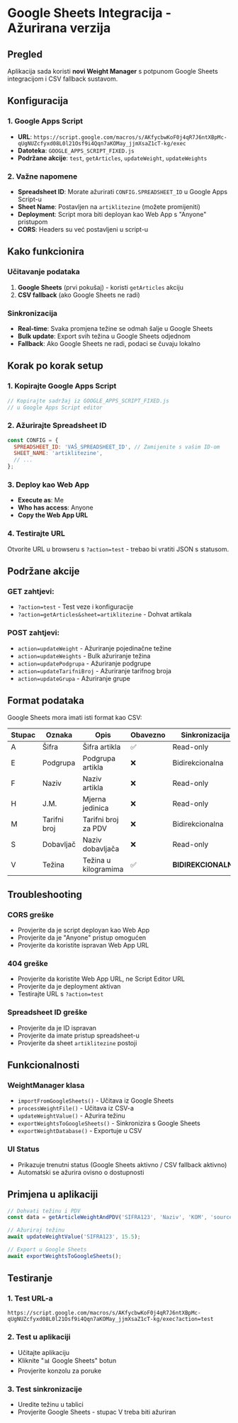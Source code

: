 # Google Sheets Integracija - Ažurirana verzija

## Pregled
Aplikacija sada koristi **novi Weight Manager** s potpunom Google Sheets integracijom i CSV fallback sustavom.

## Konfiguracija

### 1. Google Apps Script
- **URL**: `https://script.google.com/macros/s/AKfycbwKoF0j4qR7J6ntXBpMc-qUgNUZcfyxd08L0l21Osf9i4Qqn7aKOMay_jjmXsaZ1cT-kg/exec`
- **Datoteka**: `GOOGLE_APPS_SCRIPT_FIXED.js`
- **Podržane akcije**: `test`, `getArticles`, `updateWeight`, `updateWeights`

### 2. Važne napomene
- **Spreadsheet ID**: Morate ažurirati `CONFIG.SPREADSHEET_ID` u Google Apps Script-u
- **Sheet Name**: Postavljen na `artiklitezine` (možete promijeniti)
- **Deployment**: Script mora biti deployan kao Web App s "Anyone" pristupom
- **CORS**: Headers su već postavljeni u script-u

## Kako funkcionira

### Učitavanje podataka
1. **Google Sheets** (prvi pokušaj) - koristi `getArticles` akciju
2. **CSV fallback** (ako Google Sheets ne radi)

### Sinkronizacija
- **Real-time**: Svaka promjena težine se odmah šalje u Google Sheets
- **Bulk update**: Export svih težina u Google Sheets odjednom
- **Fallback**: Ako Google Sheets ne radi, podaci se čuvaju lokalno

## Korak po korak setup

### 1. Kopirajte Google Apps Script
```javascript
// Kopirajte sadržaj iz GOOGLE_APPS_SCRIPT_FIXED.js
// u Google Apps Script editor
```

### 2. Ažurirajte Spreadsheet ID
```javascript
const CONFIG = {
  SPREADSHEET_ID: 'VAŠ_SPREADSHEET_ID', // Zamijenite s vašim ID-om
  SHEET_NAME: 'artiklitezine',
  // ...
};
```

### 3. Deploy kao Web App
- **Execute as**: Me
- **Who has access**: Anyone
- **Copy the Web App URL**

### 4. Testirajte URL
Otvorite URL u browseru s `?action=test` - trebao bi vratiti JSON s statusom.

## Podržane akcije

### GET zahtjevi:
- `?action=test` - Test veze i konfiguracije
- `?action=getArticles&sheet=artiklitezine` - Dohvat artikala

### POST zahtjevi:
- `action=updateWeight` - Ažuriranje pojedinačne težine
- `action=updateWeights` - Bulk ažuriranje težina
- `action=updatePodgrupa` - Ažuriranje podgrupe
- `action=updateTarifniBroj` - Ažuriranje tarifnog broja
- `action=updateGrupa` - Ažuriranje grupe

## Format podataka

Google Sheets mora imati isti format kao CSV:

| Stupac | Oznaka | Opis | Obavezno | Sinkronizacija |
|--------|--------|------|----------|----------------|
| A | Šifra | Šifra artikla | ✅ | Read-only |
| E | Podgrupa | Podgrupa artikla | ❌ | Bidirekcionalna |
| F | Naziv | Naziv artikla | ❌ | Read-only |
| H | J.M. | Mjerna jedinica | ❌ | Read-only |
| M | Tarifni broj | Tarifni broj za PDV | ❌ | Bidirekcionalna |
| S | Dobavljač | Naziv dobavljača | ❌ | Read-only |
| V | Težina | Težina u kilogramima | ✅ | **BIDIREKCIONALNA** |

## Troubleshooting

### CORS greške
- Provjerite da je script deployan kao Web App
- Provjerite da je "Anyone" pristup omogućen
- Provjerite da koristite ispravan Web App URL

### 404 greške
- Provjerite da koristite Web App URL, ne Script Editor URL
- Provjerite da je deployment aktivan
- Testirajte URL s `?action=test`

### Spreadsheet ID greške
- Provjerite da je ID ispravan
- Provjerite da imate pristup spreadsheet-u
- Provjerite da sheet `artiklitezine` postoji

## Funkcionalnosti

### WeightManager klasa
- `importFromGoogleSheets()` - Učitava iz Google Sheets
- `processWeightFile()` - Učitava iz CSV-a
- `updateWeightValue()` - Ažurira težinu
- `exportWeightsToGoogleSheets()` - Sinkronizira s Google Sheets
- `exportWeightDatabase()` - Exportuje u CSV

### UI Status
- Prikazuje trenutni status (Google Sheets aktivno / CSV fallback aktivno)
- Automatski se ažurira ovisno o dostupnosti

## Primjena u aplikaciji
```javascript
// Dohvati težinu i PDV
const data = getArticleWeightAndPDV('SIFRA123', 'Naziv', 'KOM', 'source');

// Ažuriraj težinu
await updateWeightValue('SIFRA123', 15.5);

// Export u Google Sheets
await exportWeightsToGoogleSheets();
```

## Testiranje

### 1. Test URL-a
```
https://script.google.com/macros/s/AKfycbwKoF0j4qR7J6ntXBpMc-qUgNUZcfyxd08L0l21Osf9i4Qqn7aKOMay_jjmXsaZ1cT-kg/exec?action=test
```

### 2. Test u aplikaciji
- Učitajte aplikaciju
- Kliknite "📊 Google Sheets" botun
- Provjerite konzolu za poruke

### 3. Test sinkronizacije
- Uredite težinu u tablici
- Provjerite Google Sheets - stupac V treba biti ažuriran 